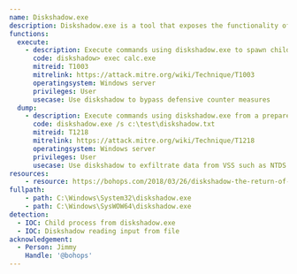 ```yaml
---
name: Diskshadow.exe
description: Diskshadow.exe is a tool that exposes the functionality offered by the volume shadow copy Service (VSS).
functions:
  execute:
    - description: Execute commands using diskshadow.exe to spawn child process
      code: diskshadow> exec calc.exe
      mitreid: T1003
      mitrelink: https://attack.mitre.org/wiki/Technique/T1003
      operatingsystem: Windows server
      privileges: User
      usecase: Use diskshadow to bypass defensive counter measures
  dump:
    - description: Execute commands using diskshadow.exe from a prepared diskshadow script.
      code: diskshadow.exe /s c:\test\diskshadow.txt
      mitreid: T1218
      mitrelink: https://attack.mitre.org/wiki/Technique/T1218
      operatingsystem: Windows server
      privileges: User
      usecase: Use diskshadow to exfiltrate data from VSS such as NTDS.dit
resources:
    - resource: https://bohops.com/2018/03/26/diskshadow-the-return-of-vss-evasion-persistence-and-active-directory-database-extraction/
fullpath:
    - path: C:\Windows\System32\diskshadow.exe
    - path: C:\Windows\SysWOW64\diskshadow.exe
detection:
  - IOC: Child process from diskshadow.exe
  - IOC: Diskshadow reading input from file
acknowledgement:
  - Person: Jimmy
    Handle: '@bohops'
---
```

